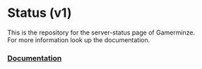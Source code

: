 # Status (v1)

This is the repository for the server-status page of Gamerminze.  
For more information look up the documentation.

### [Documentation](https://github.com/Gamerminze/status/wiki)
